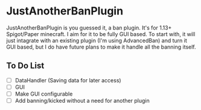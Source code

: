 # JustAnotherBanPlugin

JustAnotherBanPlugin is you guessed it, a ban plugin. It's for 1.13+ Spigot/Paper minecraft. I aim for it to be fully GUI based. To start with, it will just intagrate with an existing plugin (I'm using AdvancedBan) and turn it GUI based, but I do have future plans to make it handle all the banning itself.

## To Do List

- [ ] DataHandler (Saving data for later access)
- [ ] GUI
- [ ] Make GUI configurable
- [ ] Add banning/kicked without a need for another plugin
